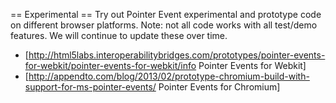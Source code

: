 == Experimental ==
Try out Pointer Event experimental and prototype code on different browser platforms.  Note: not all code works with all test/demo features.  We will continue to update these over time.

* [http://html5labs.interoperabilitybridges.com/prototypes/pointer-events-for-webkit/pointer-events-for-webkit/info Pointer Events for Webkit]
* [http://appendto.com/blog/2013/02/prototype-chromium-build-with-support-for-ms-pointer-events/ Pointer Events for Chromium]